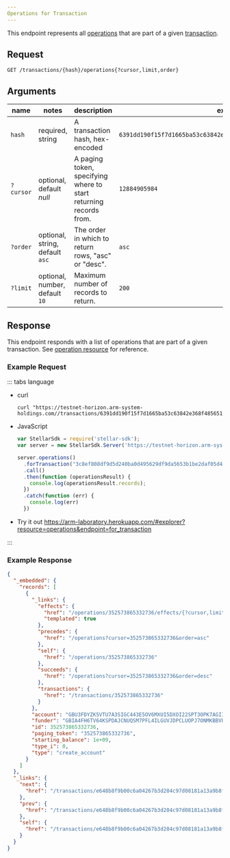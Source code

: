 ```yaml
---
Operations for Transaction
---
```


This endpoint represents all [operations](../resources/operation.md) that are part of a given [transaction](../resources/transaction.md).

## Request

```
GET /transactions/{hash}/operations{?cursor,limit,order}
```

## Arguments

| name     | notes                          | description                                                      | example                                                           |
| ------   | -------                        | -----------                                                      | -------                                                           |
| `hash`   | required, string               | A transaction hash, hex-encoded                                  | `6391dd190f15f7d1665ba53c63842e368f485651a53d8d852ed442a446d1c69a`|
| `?cursor`| optional, default _null_       | A paging token, specifying where to start returning records from.| `12884905984`                                                     |
| `?order` | optional, string, default `asc`| The order in which to return rows, "asc" or "desc".              | `asc`                                                             |
| `?limit` | optional, number, default `10` | Maximum number of records to return.                             | `200`                                                             |



## Response

This endpoint responds with a list of operations that are part of a given transaction. See [operation resource](../resources/operation.md) for reference.


### Example Request
::: tabs language

- curl
  ```curl
  curl "https://testnet-horizon.arm-system-holdings.com//transactions/6391dd190f15f7d1665ba53c63842e368f485651a53d8d852ed442a446d1c69a/operations"
  ```
- JavaScript
  ```js
  var StellarSdk = require('stellar-sdk');
  var server = new StellarSdk.Server('https://testnet-horizon.arm-system-holdings.com/');

  server.operations()
    .forTransaction("3c8ef808df9d5d240ba0d495629df9da5653b1be2daf05d43b49c5bcbfe099bd")
    .call()
    .then(function (operationsResult) {
      console.log(operationsResult.records);
    })
    .catch(function (err) {
      console.log(err)
    })
  ```
- Try it out
  https://arm-laboratory.herokuapp.com/#explorer?resource=operations&endpoint=for_transaction

:::
### Example Response

```json
{
  "_embedded": {
    "records": [
      {
        "_links": {
          "effects": {
            "href": "/operations/352573865332736/effects/{?cursor,limit,order}",
            "templated": true
          },
          "precedes": {
            "href": "/operations?cursor=352573865332736&order=asc"
          },
          "self": {
            "href": "/operations/352573865332736"
          },
          "succeeds": {
            "href": "/operations?cursor=352573865332736&order=desc"
          },
          "transactions": {
            "href": "/transactions/352573865332736"
          }
        },
        "account": "GBU3FDYZK5VTU7A3SIGC443E5OV6MXUI5DXOI22SPT3OPK7AGIIWOZLF",
        "funder": "GBIA4FH6TV64KSPDAJCNUQSM7PFL4ILGUVJDPCLUOPJ7ONMKBBVUQHRO",
        "id": 352573865332736,
        "paging_token": "352573865332736",
        "starting_balance": 1e+09,
        "type_i": 0,
        "type": "create_account"
      }
    ]
  },
  "_links": {
    "next": {
      "href": "/transactions/e648b8f9b00c6a04267b3d204c97d08181a13a9b8f3dce8ba28e96b03114b149/operations?order=asc&limit=10&cursor=352573865332736"
    },
    "prev": {
      "href": "/transactions/e648b8f9b00c6a04267b3d204c97d08181a13a9b8f3dce8ba28e96b03114b149/operations?order=desc&limit=10&cursor=352573865332736"
    },
    "self": {
      "href": "/transactions/e648b8f9b00c6a04267b3d204c97d08181a13a9b8f3dce8ba28e96b03114b149/operations?order=asc&limit=10&cursor="
    }
  }
}
```
